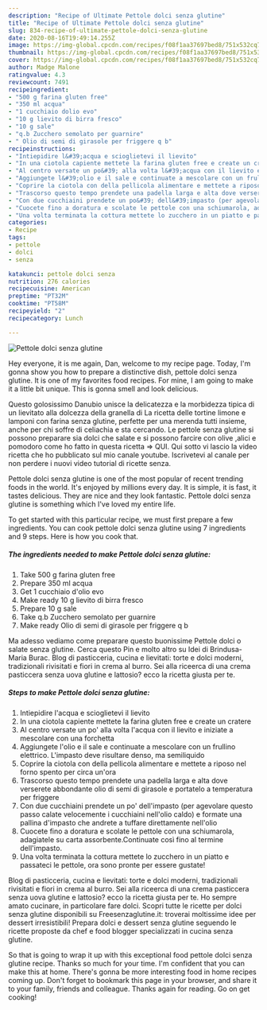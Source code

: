 ```yaml
---
description: "Recipe of Ultimate Pettole dolci senza glutine"
title: "Recipe of Ultimate Pettole dolci senza glutine"
slug: 834-recipe-of-ultimate-pettole-dolci-senza-glutine
date: 2020-08-16T19:49:14.255Z
image: https://img-global.cpcdn.com/recipes/f08f1aa37697bed8/751x532cq70/pettole-dolci-senza-glutine-recipe-main-photo.jpg
thumbnail: https://img-global.cpcdn.com/recipes/f08f1aa37697bed8/751x532cq70/pettole-dolci-senza-glutine-recipe-main-photo.jpg
cover: https://img-global.cpcdn.com/recipes/f08f1aa37697bed8/751x532cq70/pettole-dolci-senza-glutine-recipe-main-photo.jpg
author: Madge Malone
ratingvalue: 4.3
reviewcount: 7491
recipeingredient:
- "500 g farina gluten free"
- "350 ml acqua"
- "1 cucchiaio dolio evo"
- "10 g lievito di birra fresco"
- "10 g sale"
- "q.b Zucchero semolato per guarnire"
- " Olio di semi di girasole per friggere q b"
recipeinstructions:
- "Intiepidire l&#39;acqua e scioglietevi il lievito"
- "In una ciotola capiente mettete la farina gluten free e create un cratere"
- "Al centro versate un po&#39; alla volta l&#39;acqua con il lievito e iniziate a mescolare con una forchetta"
- "Aggiungete l&#39;olio e il sale e continuate a mescolare con un frullino elettrico. L&#39;impasto deve risultare denso, ma semiliquido"
- "Coprire la ciotola con della pellicola alimentare e mettete a riposo nel forno spento per circa un&#39;ora"
- "Trascorso questo tempo prendete una padella larga e alta dove verserete abbondante olio di semi di girasole e portatelo a temperatura per friggere"
- "Con due cucchiaini prendete un po&#39; dell&#39;impasto (per agevolare questo passo calate velocemente i cucchiaini nell&#39;olio caldo) e formate una pallina d&#39;impasto che andrete a tuffare direttamente nell&#39;olio"
- "Cuocete fino a doratura e scolate le pettole con una schiumarola, adagiatele su carta assorbente.Continuate così fino al termine dell&#39;impasto."
- "Una volta terminata la cottura mettete lo zucchero in un piatto e passateci le pettole, ora sono pronte per essere gustate!"
categories:
- Recipe
tags:
- pettole
- dolci
- senza

katakunci: pettole dolci senza 
nutrition: 276 calories
recipecuisine: American
preptime: "PT32M"
cooktime: "PT58M"
recipeyield: "2"
recipecategory: Lunch

---
```



![Pettole dolci senza glutine](https://img-global.cpcdn.com/recipes/f08f1aa37697bed8/751x532cq70/pettole-dolci-senza-glutine-recipe-main-photo.jpg)

Hey everyone, it is me again, Dan, welcome to my recipe page. Today, I'm gonna show you how to prepare a distinctive dish, pettole dolci senza glutine. It is one of my favorites food recipes. For mine, I am going to make it a little bit unique. This is gonna smell and look delicious.

Questo golosissimo Danubio unisce la delicatezza e la morbidezza tipica di un lievitato alla dolcezza della granella di La ricetta delle tortine limone e lamponi con farina senza glutine, perfette per una merenda tutti insieme, anche per chi soffre di celiachia e sta cercando. Le pettole senza glutine si possono preparare sia dolci che salate e si possono farcire con olive ,alici e pomodoro come ho fatto in questa ricetta =&gt; QUI. Qui sotto vi lascio la video ricetta che ho pubblicato sul mio canale youtube. Iscrivetevi al canale per non perdere i nuovi video tutorial di ricette senza.

Pettole dolci senza glutine is one of the most popular of recent trending foods in the world. It's enjoyed by millions every day. It is simple, it is fast, it tastes delicious. They are nice and they look fantastic. Pettole dolci senza glutine is something which I've loved my entire life.


To get started with this particular recipe, we must first prepare a few ingredients. You can cook pettole dolci senza glutine using 7 ingredients and 9 steps. Here is how you cook that.

<!--inarticleads1-->

##### The ingredients needed to make Pettole dolci senza glutine:

1. Take 500 g farina gluten free
1. Prepare 350 ml acqua
1. Get 1 cucchiaio d&#39;olio evo
1. Make ready 10 g lievito di birra fresco
1. Prepare 10 g sale
1. Take q.b Zucchero semolato per guarnire
1. Make ready  Olio di semi di girasole per friggere q b


Ma adesso vediamo come preparare questo buonissime Pettole dolci o salate senza glutine. Cerca questo Pin e molto altro su Idei di Brindusa-Maria Burac. Blog di pasticceria, cucina e lievitati: torte e dolci moderni, tradizionali rivisitati e fiori in crema al burro. Sei alla riceerca di una crema pasticcera senza uova glutine e lattosio? ecco la ricetta giusta per te. 

<!--inarticleads2-->

##### Steps to make Pettole dolci senza glutine:

1. Intiepidire l&#39;acqua e scioglietevi il lievito
1. In una ciotola capiente mettete la farina gluten free e create un cratere
1. Al centro versate un po&#39; alla volta l&#39;acqua con il lievito e iniziate a mescolare con una forchetta
1. Aggiungete l&#39;olio e il sale e continuate a mescolare con un frullino elettrico. L&#39;impasto deve risultare denso, ma semiliquido
1. Coprire la ciotola con della pellicola alimentare e mettete a riposo nel forno spento per circa un&#39;ora
1. Trascorso questo tempo prendete una padella larga e alta dove verserete abbondante olio di semi di girasole e portatelo a temperatura per friggere
1. Con due cucchiaini prendete un po&#39; dell&#39;impasto (per agevolare questo passo calate velocemente i cucchiaini nell&#39;olio caldo) e formate una pallina d&#39;impasto che andrete a tuffare direttamente nell&#39;olio
1. Cuocete fino a doratura e scolate le pettole con una schiumarola, adagiatele su carta assorbente.Continuate così fino al termine dell&#39;impasto.
1. Una volta terminata la cottura mettete lo zucchero in un piatto e passateci le pettole, ora sono pronte per essere gustate!


Blog di pasticceria, cucina e lievitati: torte e dolci moderni, tradizionali rivisitati e fiori in crema al burro. Sei alla riceerca di una crema pasticcera senza uova glutine e lattosio? ecco la ricetta giusta per te. Ho sempre amato cucinare, in particolare fare dolci. Scopri tutte le ricette per dolci senza glutine disponibili su Freesenzaglutine.it: troverai moltissime idee per dessert irresistibili! Prepara dolci e dessert senza glutine seguendo le ricette proposte da chef e food blogger specializzati in cucina senza glutine. 

So that is going to wrap it up with this exceptional food pettole dolci senza glutine recipe. Thanks so much for your time. I'm confident that you can make this at home. There's gonna be more interesting food in home recipes coming up. Don't forget to bookmark this page in your browser, and share it to your family, friends and colleague. Thanks again for reading. Go on get cooking!
